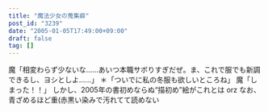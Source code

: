 ```yaml
---
title: "魔法少女の蒐集癖"
post_id: "3239"
date: "2005-01-05T17:49:00+09:00"
draft: false
tag: []
---
```



魔「相変わらず少ないな……あいつ本職サボりすぎだぜ。ま、これで服でも新調できるし、ヨシとしよ……」 ＊「ついでに私の冬服も欲しいところね」 魔「しまった！！」 しかし、2005年の書初めならぬ“描初め”絵がこれとは orz なお、青ざめるほど重(赤黒い染みで汚れてて読めない
